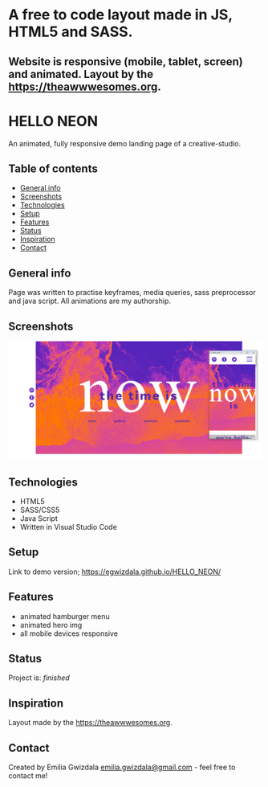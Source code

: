 # A free to code layout made in JS, HTML5 and SASS. 

## Website is responsive (mobile, tablet, screen) and animated. Layout by the https://theawwwesomes.org.

# HELLO NEON
An animated, fully responsive demo landing page of a creative-studio. 

## Table of contents
* [General info](#general-info)
* [Screenshots](#screenshots)
* [Technologies](#technologies)
* [Setup](#setup)
* [Features](#features)
* [Status](#status)
* [Inspiration](#inspiration)
* [Contact](#contact)

## General info
Page was written to practise keyframes, media queries, sass preprocessor and java script. All animations are my authorship.

## Screenshots
![Hello_neon](./assets/Hello_neon.png)

## Technologies
* HTML5
* SASS/CSS5
* Java Script
* Written in Visual Studio Code

## Setup
Link to demo version;
https://egwizdala.github.io/HELLO_NEON/

## Features
* animated hamburger menu
* animated hero img
* all mobile devices responsive

## Status
Project is: _finished_

## Inspiration
Layout made by the https://theawwwesomes.org.

## Contact
Created by Emilia Gwizdala emilia.gwizdala@gmail.com - feel free to contact me!
